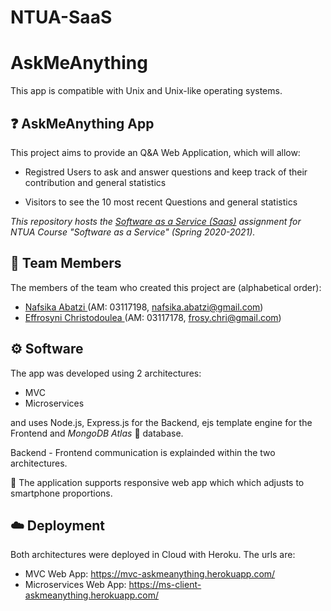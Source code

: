# NTUA-SaaS
# AskMeAnything

This app is compatible with Unix and Unix-like operating systems.

## :question: AskMeAnything App

This project aims to provide an Q&A Web Application, which will allow:

* Registred Users to ask and answer questions and keep track of their contribution and general statistics

* Visitors to see the 10 most recent Questions and general statistics


_This repository hosts the [Software as a Service (Saas)](https://shmmy.ntua.gr/wiki/index.php/%CE%A4%CE%B5%CF%87%CE%BD%CE%BF%CE%BB%CE%BF%CE%B3%CE%AF%CE%B5%CF%82_%CE%91%CE%BD%CE%AC%CF%80%CF%84%CF%85%CE%BE%CE%B7%CF%82_%CE%A5%CF%80%CE%B7%CF%81%CE%B5%CF%83%CE%B9%CF%8E%CE%BD_%CE%9B%CE%BF%CE%B3%CE%B9%CF%83%CE%BC%CE%B9%CE%BA%CE%BF%CF%8D) assignment for NTUA Course "Software as a Service" (Spring 2020-2021)._


## :muscle: Team Members

The members of the team who created this project are (alphabetical order):
 * [Nafsika Abatzi  ](https://github.com/nafsika24)    (AM: 03117198, nafsika.abatzi@gmail.com)
 * [Effrosyni Christodoulea   ](https://github.com/frosychr) (AM: 03117178, frosy.chri@gmail.com)


## :gear: Software 

The app was developed using 2 architectures:

* MVC
* Microservices

and uses Node.js, Express.js for the Backend, ejs template engine for the Frontend and  _MongoDB Atlas_ :leaves: database.

Backend - Frontend communication is explainded within the two architectures.

:iphone: The application supports responsive web app which which adjusts to smartphone proportions. 

## :cloud: Deployment  
Both architectures were deployed in Cloud with Heroku. The urls are:
* MVC Web App: https://mvc-askmeanything.herokuapp.com/
* Microservices Web App: https://ms-client-askmeanything.herokuapp.com/
